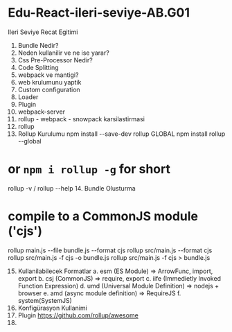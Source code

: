 # Edu-React-ileri-seviye-AB.G01
Ileri Seviye Recat Egitimi


1. Bundle Nedir?
2. Neden kullanilir ve ne ise yarar?
3. Css Pre-Processor Nedir?
4. Code Splitting
5. webpack ve mantigi?
6. web krulumunu yaptik
7. Custom configuration
8. Loader
9. Plugin
10. webpack-server
11. rollup - webpack - snowpack karsilastirmasi
12. rollup
13. Rollup Kurulumu
 npm install --save-dev rollup
 GLOBAL
 npm install rollup --global
 # or `npm i rollup -g` for short
 rollup -v / rollup --help
14. Bundle Olusturma
# compile to a CommonJS module ('cjs')
rollup main.js --file bundle.js --format cjs
rollup src/main.js --format cjs
rollup src/main.js -f cjs -o bundle.js
rollup src/main.js -f cjs > bundle.js
   
15. Kullanilabilecek Formatlar
a. esm (ES Module) => ArrowFunc, import, export
b. csj (CommonJS) => require, export
c. iife (Immedietly Invoked Function Expression)
d. umd (Universal Module Definition) => nodejs + browser
e. amd (async module definition) => RequireJS
f. system(SystemJS)
16. Konfigürasyon Kullanimi
17. Plugin
https://github.com/rollup/awesome
18.